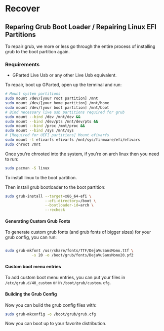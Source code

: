 # Recover

## Reparing Grub Boot Loader / Repairing Linux EFI Partitions

To repair grub, we more or less go through the entire process of installing grub
to the boot partition again.

### Requirements

- GParted Live Usb or any other Live Usb equivalent.

To repair, boot up GParted, open up the terminal and run:

``` bash
# Mount system partitions
sudo mount /dev/[your root partition] /mnt
sudo mount /dev/[your home partition] /mnt/home
sudo mount /dev/[your boot partition] /mnt/boot
# Bind necessary live usb partitions required for grub
sudo mount --bind /dev /mnt/dev &&
sudo mount --bind /dev/pts /mnt/dev/pts &&
sudo mount --bind /proc /mnt/proc &&
sudo mount --bind /sys /mnt/sys
# [Required for UEFI partitions] Mount efivarfs
sudo mount -t efivarfs efivarfs /mnt/sys/firmware/efi/efivars
sudo chroot /mnt
```

Once you're chrooted into the system, if you're on arch linux then you need to run:

``` bash
sudo pacman -S linux
```

To install linux to the boot partition.

Then install grub bootloader to the boot partition:

``` bash
sudo grub-install --target=x86_64-efi \
                  --efi-directory=/boot \
                  --bootloader-id=arch \
                  --recheck
```

#### Generating Custom Grub Fonts

To generate custom grub fonts (and grub fonts of bigger sizes) for your grub config, you can run:

``` bash

sudo grub-mkfont /usr/share/fonts/TTF/DejaVuSansMono.ttf \
            -s 20 -o /boot/grub/fonts/DejaVuSansMono20.pf2
```

#### Custom boot menu entries

To add custom boot menu entries, you can put your files in `/etc/grub.d/40_custom` or in
`/boot/grub/custom.cfg`.

#### Building the Grub Config

Now you can build the grub config files with:

``` bash
sudo grub-mkconfig -o /boot/grub/grub.cfg
```

Now you can boot up to your favorite distribution.
